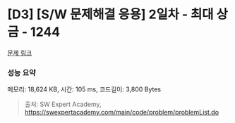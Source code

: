 # [D3] [S/W 문제해결 응용] 2일차 - 최대 상금 - 1244 

[문제 링크](https://swexpertacademy.com/main/code/problem/problemDetail.do?contestProbId=AV15Khn6AN0CFAYD) 

### 성능 요약

메모리: 18,624 KB, 시간: 105 ms, 코드길이: 3,800 Bytes



> 출처: SW Expert Academy, https://swexpertacademy.com/main/code/problem/problemList.do